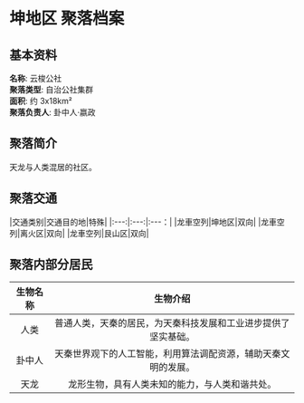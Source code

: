 # 坤地区 聚落档案

## 基本资料

**名称**: 云梭公社  
**聚落类型**: 自治公社集群  
**面积**: 约 3x18km²  
**聚落负责人**: 卦中人·嬴政  

## 聚落简介

天龙与人类混居的社区。

## 聚落交通
|交通类别|交通目的地|特殊|
|:---:|:---:|:---：|
|龙車空列|坤地区|双向|
|龙車空列|离火区|双向|
|龙車空列|艮山区|双向|

## 聚落内部分居民

|生物名称|生物介绍|
|:---:|:---:|
|人类|普通人类，天秦的居民，为天秦科技发展和工业进步提供了坚实基础。|
|卦中人|天秦世界观下的人工智能，利用算法调配资源，辅助天秦文明的发展。|
|天龙|龙形生物，具有人类未知的能力，与人类和谐共处。|
